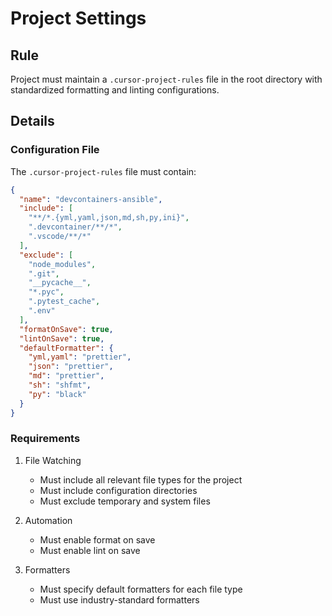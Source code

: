 # Project Settings

## Rule

Project must maintain a `.cursor-project-rules` file in the root directory with
standardized formatting and linting configurations.

## Details

### Configuration File

The `.cursor-project-rules` file must contain:

```json
{
  "name": "devcontainers-ansible",
  "include": [
    "**/*.{yml,yaml,json,md,sh,py,ini}",
    ".devcontainer/**/*",
    ".vscode/**/*"
  ],
  "exclude": [
    "node_modules",
    ".git",
    "__pycache__",
    "*.pyc",
    ".pytest_cache",
    ".env"
  ],
  "formatOnSave": true,
  "lintOnSave": true,
  "defaultFormatter": {
    "yml,yaml": "prettier",
    "json": "prettier",
    "md": "prettier",
    "sh": "shfmt",
    "py": "black"
  }
}
```

### Requirements

1. File Watching

   - Must include all relevant file types for the project
   - Must include configuration directories
   - Must exclude temporary and system files

2. Automation

   - Must enable format on save
   - Must enable lint on save

3. Formatters

   - Must specify default formatters for each file type
   - Must use industry-standard formatters
